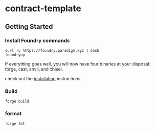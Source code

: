 # contract-template

## Getting Started
### Install Foundry commands
```shell
curl -L https://foundry.paradigm.xyz | bash
foundryup
```

If everything goes well, you will now have four binaries at your disposal: forge, cast, anvil, and chisel.

check out the [installation](https://github.com/foundry-rs/foundry#installation) instructions.

### Build
```shell
forge build
```

### format
```shell
forge fmt
```

